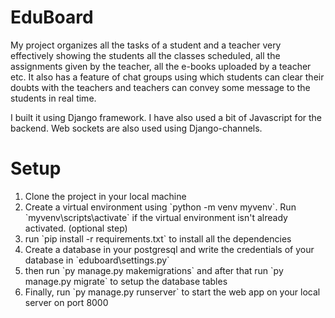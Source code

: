 # EduBoard
<p>
My project organizes all the tasks of a student and a teacher very effectively showing the students all the classes scheduled, all the assignments given by the teacher, all the e-books uploaded by a teacher etc. It also has a feature of chat groups using which students can clear their doubts with the teachers and teachers can convey some message to the students in real time.
</p>

<p>
I built it using Django framework. I have also used a bit of Javascript for the backend. Web sockets are also used using Django-channels.
</p>

# Setup
<ol>
<li>Clone the project in your local machine</li>
<li>Create a virtual environment using `python -m venv myvenv`. Run `myvenv\scripts\activate` if the virtual environment isn't already activated. (optional step)</li>
<li>run `pip install -r requirements.txt` to install all the dependencies</li>
<li>Create a database in your postgresql and write the credentials of your database in `eduboard\settings.py`</li>
<li>then run `py manage.py makemigrations` and after that run `py manage.py migrate` to setup the database tables</li>
<li>Finally, run `py manage.py runserver` to start the web app on your local server on port 8000</li>
</ol>
